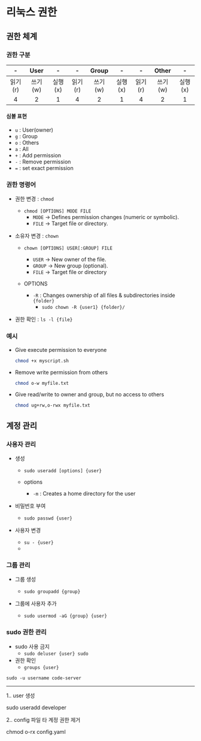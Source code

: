 # 리눅스 권한



## 권한 체계



### 권한 구분

|    -    |  User   |    -    |    -    |  Group  |    -    |    -    |  Other  |    -    |
| :-----: | :-----: | :-----: | :-----: | :-----: | :-----: | :-----: | :-----: | :-----: |
| 읽기(r) | 쓰기(w) | 실행(x) | 읽기(r) | 쓰기(w) | 실행(x) | 읽기(r) | 쓰기(w) | 실행(x) |
|    4    |    2    |    1    |    4    |    2    |    1    |    4    |    2    |    1    |

#### 심볼 표현

- `u` : User(owner)
- `g` : Group
- `o` : Others
- `a` : All
- `+` : Add permission
- `-` : Remove permission
- `=` : set exact permission



### 권한 명령어

- 권한 변경 : `chmod`

  - `chmod [OPTIONS] MODE FILE`
    - `MODE` → Defines permission changes (numeric or symbolic).
    - `FILE` → Target file or directory.

- 소유자 변경 : `chown` 

  - `chown [OPTIONS] USER[:GROUP] FILE`
    - `USER` → New owner of the file.
    - `GROUP` → New group (optional).
    - `FILE` → Target file or directory

  - OPTIONS
    - `-R` : Changes ownership of all files & subdirectories inside `{folder}`
      - `sudo chown -R {user1} {folder}/`

- 권한 확인 : `ls -l {file}`



### 예시

- Give execute permission to everyone

  ```bash
  chmod +x myscript.sh
  ```

- Remove write permission from others

  ```bash
  chmod o-w myfile.txt
  ```

- Give read/write to owner and group, but no access to others

  ```bash
  chmod ug+rw,o-rwx myfile.txt
  ```





## 계정 관리



### 사용자 관리

- 생성 

  - `sudo useradd [options] {user}`

  - options
    - `-m` : Creates a home directory for the user

- 비밀번호 부여

  - `sudo passwd {user}`

- 사용자 변경
  - `su - {user}`
  - 

### 그룹 관리

- 그룹 생성

  - `sudo groupadd {group}`

- 그룹에 사용자 추가

  - `sudo usermod -aG {group} {user}`

  



### sudo 권한 관리

- sudo 사용 금지
  - `sudo deluser {user} sudo`
- 권한 확인
  - `groups {user}`







```
sudo -u username code-server
```







---



1.. user 생성

sudo useradd developer



2.. config 파일 타 계정 권한 제거

chmod o-rx config.yaml























